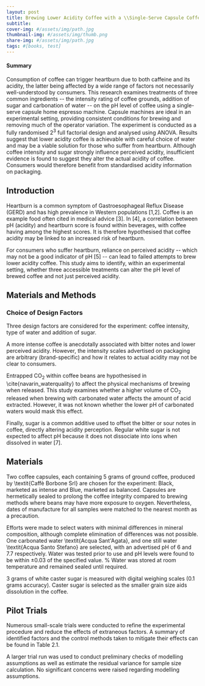 ```yaml
---
layout: post
title: Brewing Lower Acidity Coffee with a \\Single-Serve Capsule Coffee Maker 
subtitle: 
cover-img: #/assets/img/path.jpg
thumbnail-img: #/assets/img/thumb.png
share-img: #/assets/img/path.jpg
tags: #[books, test]
---
```


#### Summary
Consumption of coffee can trigger heartburn due to both caffeine and its acidity, the latter being affected by a wide range of factors not necessarily well-understood by consumers. This research examines treatments of three common ingredients -- the intensity rating of coffee grounds, addition of sugar and carbonation of water -- on the pH level of coffee using a single-serve capsule home espresso machine. Capsule machines are ideal in an experimental setting, providing consistent conditions for brewing and removing much of the operator variation. The experiment is conducted as a fully randomised $2^{3}$ full factorial design and analysed using ANOVA. Results suggest that lower acidity coffee is achievable with careful choice of water and may be a viable solution for those who suffer from heartburn. Although coffee intensity and sugar strongly influence perceived acidity, insufficient evidence is found to suggest they alter the actual acidity of coffee. Consumers would therefore benefit from standardised acidity information on packaging.

## Introduction

Heartburn is a common symptom of Gastroesophageal Reflux Disease (GERD) and has high prevalence in Western populations [1,2]. Coffee is an example food often cited in medical advice [3]. In [4], a correlation between pH (acidity) and heartburn score is found within beverages, with coffee having among the highest scores. It is therefore hypothesised that coffee acidity may be linked to an increased risk of heartburn.


For consumers who suffer heartburn, reliance on perceived acidity -- which may not be a good indicator of pH [5] -- can lead to failed attempts to brew lower acidity coffee. This study aims to identify, within an experimental setting, whether three accessible treatments can alter the pH level of brewed coffee and not just perceived acidity.

## Materials and Methods
### Choice of Design Factors


Three design factors are considered for the experiment: coffee intensity, type of water and addition of sugar. 

A more intense coffee is anecdotally associated with bitter notes and lower perceived acidity. However, the intensity scales advertised on packaging are arbitrary (brand-specific) and how it relates to actual acidity may not be clear to consumers.

Entrapped $\text{CO}_2$ within coffee beans are hypothesised in \cite{navarin_waterquality} to affect the physical mechanisms of brewing when released. This study examines whether a higher volume of $\text{CO}_2$ released when brewing with carbonated water affects the amount of acid extracted. However, it was not known whether the lower pH of carbonated waters would mask this effect.

Finally, sugar is a common additive used to offset the bitter or sour notes in coffee, directly altering acidity perception. Regular white sugar is not expected to affect pH because it does not dissociate into ions when dissolved in water [7].


## Materials

Two coffee capsules, each containing $5$ grams of ground coffee, produced by \textit{Caffè Borbone Srl} are chosen for the experiment: Black, marketed as intense and Blue, marketed as balanced. Capsules are hermetically sealed to prolong the coffee integrity compared to brewing methods where beans may have more exposure to oxygen. Nevertheless, dates of manufacture for all samples were matched to the nearest month as a precaution.

Efforts were made to select waters with minimal differences in mineral composition, although complete elimination of differences was not possible. One carbonated water \textit{Acqua Sant'Agata}, and one still water \textit{Acqua Santo Stefano} are selected, with an advertised pH of $6$ and $7.7$ respectively. Water was tested prior to use and pH levels were found to be within $\pm0.03$ of the specified value.
% Water was stored at room temperature and remained sealed until required.

3 grams of white caster sugar is measured with digital weighing scales (0.1 grams accuracy). Caster sugar is selected as the smaller grain size aids dissolution in the coffee.


## Pilot Trials

Numerous small-scale trials were conducted to refine the experimental procedure and reduce the effects of extraneous factors. A summary of identified factors and the control methods taken to mitigate their effects can be found in Table 2.1.


A larger trial run was used to conduct preliminary checks of modelling assumptions as well as estimate the residual variance for sample size calculation. No significant concerns were raised regarding modelling assumptions.
